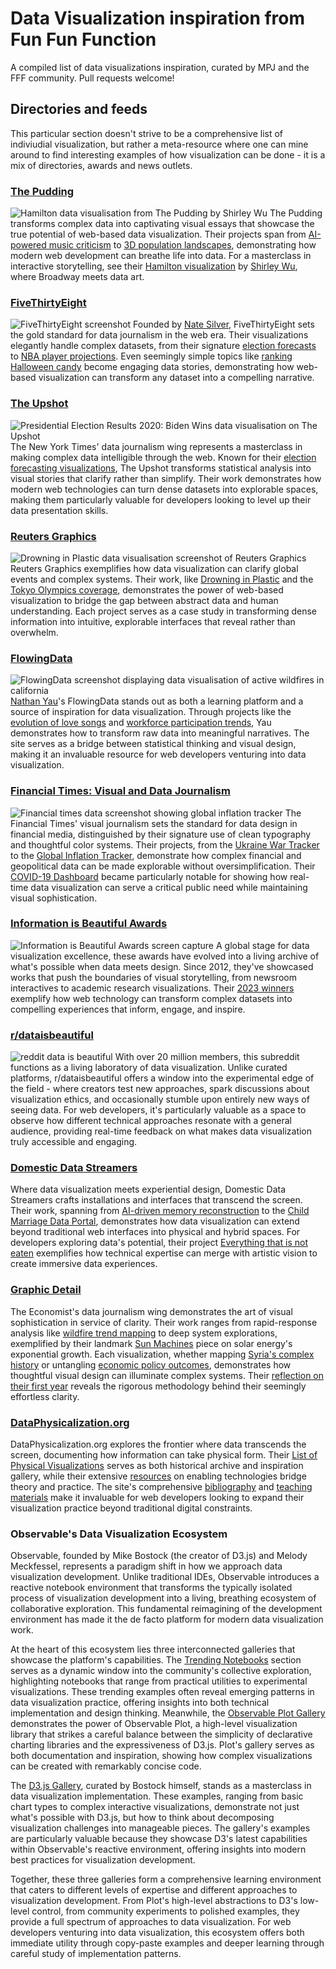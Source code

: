 # Data Visualization inspiration from Fun Fun Function
A compiled list of data visualizations inspiration, curated by MPJ and the FFF community. Pull requests welcome!

## Directories and feeds
This particular section doesn't strive to be a comprehensive list of indiviudial visualization, but rather a meta-resource where one can mine around to find interesting examples of how visualization can be done - it is a mix of directories, awards and news outlets.

### [The Pudding](https://pudding.cool)
![Hamilton data visualisation from The Pudding by Shirley Wu](images/captures/pudding.jpg)
The Pudding transforms complex data into captivating visual essays that showcase the true potential of web-based data visualization. Their projects span from [AI-powered music criticism](https://pudding.cool/2021/10/judge-my-music/) to [3D population landscapes](https://pudding.cool/2018/10/city_3d/), demonstrating how modern web development can breathe life into data. For a masterclass in interactive storytelling, see their [Hamilton visualization](https://pudding.cool/2017/03/hamilton/) by [Shirley Wu](https://shirleywu.studio), where Broadway meets data art.

### [FiveThirtyEight](https://fivethirtyeight.com)
![FiveThirtyEight screenshot](images/captures/538.png)
Founded by [Nate Silver](https://en.wikipedia.org/wiki/Nate_Silver), FiveThirtyEight sets the gold standard for data journalism in the web era. Their visualizations elegantly handle complex datasets, from their signature [election forecasts](https://projects.fivethirtyeight.com/polls/) to [NBA player projections](https://projects.fivethirtyeight.com/2023-nba-player-projections/). Even seemingly simple topics like [ranking Halloween candy](https://projects.fivethirtyeight.com/candy-ranking/) become engaging data stories, demonstrating how web-based visualization can transform any dataset into a compelling narrative.

### [The Upshot](https://www.nytimes.com/international/section/upshot)
![Presidential Election Results 2020: Biden Wins data visualisation on The Upshot](images/captures/upshot.png)
The New York Times' data journalism wing represents a masterclass in making complex data intelligible through the web. Known for their [election forecasting visualizations](https://www.nytimes.com/interactive/2020/11/03/us/elections/results-president.html), The Upshot transforms statistical analysis into visual stories that clarify rather than simplify. Their work demonstrates how modern web technologies can turn dense datasets into explorable spaces, making them particularly valuable for developers looking to level up their data presentation skills.

### [Reuters Graphics](https://www.reuters.com/graphics/)
![Drowning in Plastic data visualisation screenshot of Reuters Graphics](images/captures/reuters-graphics.png)
Reuters Graphics exemplifies how data visualization can clarify global events and complex systems. Their work, like [Drowning in Plastic](https://www.reuters.com/graphics/ENVIRONMENT-PLASTIC/0100B275155/) and the [Tokyo Olympics coverage](https://www.reuters.com/graphics/OLYMPICS-2020/EXPLAINER/gjnvwnlwgpw/), demonstrates the power of web-based visualization to bridge the gap between abstract data and human understanding. Each project serves as a case study in transforming dense information into intuitive, explorable interfaces that reveal rather than overwhelm.

### [FlowingData](https://flowingdata.com)
![FlowingData screenshot displaying data visualisation of active wildfires in california](images/captures/flowingdata.png)
[Nathan Yau](https://en.wikipedia.org/wiki/Nathan_Yau)'s FlowingData stands out as both a learning platform and a source of inspiration for data visualization. Through projects like the [evolution of love songs](https://flowingdata.com/2024/11/13/evolution-of-the-love-song/) and [workforce participation trends](https://flowingdata.com/2014/12/16/increasing-rates-of-men-who-dont-work/), Yau demonstrates how to transform raw data into meaningful narratives. The site serves as a bridge between statistical thinking and visual design, making it an invaluable resource for web developers venturing into data visualization.

### [Financial Times: Visual and Data Journalism](https://www.ft.com/visual-and-data-journalism)
![Financial times data screenshot showing global inflation tracker](images/captures/financial-times-data.png)
The Financial Times' visual journalism sets the standard for data design in financial media, distinguished by their signature use of clean typography and thoughtful color systems. Their projects, from the [Ukraine War Tracker](https://www.ft.com/content/4351d5b0-0888-4b47-9368-6bc4dfbccbf5) to the [Global Inflation Tracker](https://www.ft.com/content/088d3368-bb8b-4ff3-9df7-a7680d4d81b2), demonstrate how complex financial and geopolitical data can be made explorable without oversimplification. Their [COVID-19 Dashboard](https://ig.ft.com/coronavirus-chart/) became particularly notable for showing how real-time data visualization can serve a critical public need while maintaining visual sophistication.

### [Information is Beautiful Awards](https://www.informationisbeautifulawards.com/)
![Information is Beautiful Awards screen capture](images/captures/information-is-beautiful.png)
A global stage for data visualization excellence, these awards have evolved into a living archive of what's possible when data meets design. Since 2012, they've showcased works that push the boundaries of visual storytelling, from newsroom interactives to academic research visualizations. Their [2023 winners](https://www.informationisbeautifulawards.com/news/636-information-is-beautiful-awards-2023-the-winners) exemplify how web technology can transform complex datasets into compelling experiences that inform, engage, and inspire.

### [r/dataisbeautiful](https://www.reddit.com/r/dataisbeautiful)
![reddit data is beautiful](images/captures/r-dataisbeautiful.png)
With over 20 million members, this subreddit functions as a living laboratory of data visualization. Unlike curated platforms, r/dataisbeautiful offers a window into the experimental edge of the field - where creators test new approaches, spark discussions about visualization ethics, and occasionally stumble upon entirely new ways of seeing data. For web developers, it's particularly valuable as a space to observe how different technical approaches resonate with a general audience, providing real-time feedback on what makes data visualization truly accessible and engaging.

### [Domestic Data Streamers](https://www.domesticstreamers.com)
Where data visualization meets experiential design, Domestic Data Streamers crafts installations and interfaces that transcend the screen. Their work, spanning from [AI-driven memory reconstruction](https://www.domesticstreamers.com/art-research/work/data-heartbreak/) to the [Child Marriage Data Portal](https://childmarriagedata.org), demonstrates how data visualization can extend beyond traditional web interfaces into physical and hybrid spaces. For developers exploring data's potential, their project [Everything that is not eaten](https://www.domesticstreamers.com/work/everything-that-is-not-eaten/) exemplifies how technical expertise can merge with artistic vision to create immersive data experiences.

### [Graphic Detail](https://www.economist.com/graphic-detail)
The Economist's data journalism wing demonstrates the art of visual sophistication in service of clarity. Their work ranges from rapid-response analysis like [wildfire trend mapping](https://www.economist.com/graphic-detail/2025/01/15/which-parts-of-the-world-are-becoming-more-prone-to-wildfires) to deep system explorations, exemplified by their landmark [Sun Machines](https://www.economist.com/interactive/essay/2024/06/20/solar-power-is-going-to-be-huge) piece on solar energy's exponential growth. Each visualization, whether mapping [Syria's complex history](https://www.economist.com/graphic-detail/2025/01/10/a-short-history-of-syria-in-maps) or untangling [economic policy outcomes](https://www.economist.com/graphic-detail/2025/01/05/is-javier-mileis-economic-gamble-working), demonstrates how thoughtful visual design can illuminate complex systems. Their [reflection on their first year](https://medium.economist.com/a-year-in-graphic-detail-d1825b28e06f) reveals the rigorous methodology behind their seemingly effortless clarity.

### [DataPhysicalization.org](https://dataphys.org)
DataPhysicalization.org explores the frontier where data transcends the screen, documenting how information can take physical form. Their [List of Physical Visualizations](https://dataphys.org/list/) serves as both historical archive and inspiration gallery, while their extensive [resources](https://dataphys.org/wiki/technologies/) on enabling technologies bridge theory and practice. The site's comprehensive [bibliography](https://dataphys.org/wiki/bibliography/) and [teaching materials](https://dataphys.org/wiki/teaching/) make it invaluable for web developers looking to expand their visualization practice beyond traditional digital constraints.

### Observable's Data Visualization Ecosystem

Observable, founded by Mike Bostock (the creator of D3.js) and Melody Meckfessel, represents a paradigm shift in how we approach data visualization development. Unlike traditional IDEs, Observable introduces a reactive notebook environment that transforms the typically isolated process of visualization development into a living, breathing ecosystem of collaborative exploration. This fundamental reimagining of the development environment has made it the de facto platform for modern data visualization work.

At the heart of this ecosystem lies three interconnected galleries that showcase the platform's capabilities. The [Trending Notebooks](https://observablehq.com/trending) section serves as a dynamic window into the community's collective exploration, highlighting notebooks that range from practical utilities to experimental visualizations. These trending examples often reveal emerging patterns in data visualization practice, offering insights into both technical implementation and design thinking. Meanwhile, the [Observable Plot Gallery](https://observablehq.com/@observablehq/plot-gallery) demonstrates the power of Observable Plot, a high-level visualization library that strikes a careful balance between the simplicity of declarative charting libraries and the expressiveness of D3.js. Plot's gallery serves as both documentation and inspiration, showing how complex visualizations can be created with remarkably concise code.

The [D3.js Gallery](https://observablehq.com/@d3/gallery), curated by Bostock himself, stands as a masterclass in data visualization implementation. These examples, ranging from basic chart types to complex interactive visualizations, demonstrate not just what's possible with D3.js, but how to think about decomposing visualization challenges into manageable pieces. The gallery's examples are particularly valuable because they showcase D3's latest capabilities within Observable's reactive environment, offering insights into modern best practices for visualization development.

Together, these three galleries form a comprehensive learning environment that caters to different levels of expertise and different approaches to visualization development. From Plot's high-level abstractions to D3's low-level control, from community experiments to polished examples, they provide a full spectrum of approaches to data visualization. For web developers venturing into data visualization, this ecosystem offers both immediate utility through copy-paste examples and deeper learning through careful study of implementation patterns.
